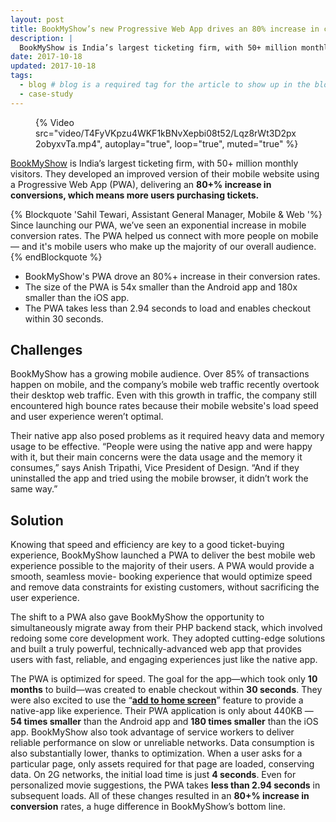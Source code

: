 ```yaml
---
layout: post
title: BookMyShow’s new Progressive Web App drives an 80% increase in conversions
description: |
  BookMyShow is India’s largest ticketing firm, with 50+ million monthly visitors. They developed an improved version of their mobile website using a Progressive Web App (PWA), optimizing speed and removing data constraints, which resulted in an 80+% increase in conversions.
date: 2017-10-18
updated: 2017-10-18
tags:
  - blog # blog is a required tag for the article to show up in the blog.
  - case-study
---
```


<figure>
{% Video src="video/T4FyVKpzu4WKF1kBNvXepbi08t52/Lqz8rWt3D2px2obyxvTa.mp4", autoplay="true", loop="true", muted="true" %}
</figure>

[BookMyShow](https://in.bookmyshow.com/) is India’s largest ticketing firm,
with 50+ million monthly visitors. They developed an improved version of their
mobile website using a Progressive Web App (PWA), delivering an **80+% increase
in conversions, which means more users purchasing tickets.**

{% Blockquote 'Sahil Tewari, Assistant General Manager, Mobile & Web '%}
Since launching our PWA, we’ve seen an exponential increase in mobile
conversion rates. The PWA helped us connect with more people on mobile — and
it's mobile users who make up the majority of our overall audience.
{% endBlockquote %}

- BookMyShow's PWA drove an 80%+ increase in their conversion rates.
- The size of the PWA is 54x smaller than the Android app and 180x smaller
  than the iOS app.
- The PWA takes less than 2.94 seconds to load and enables checkout within
  30 seconds.

## Challenges

BookMyShow has a growing mobile audience. Over 85% of transactions happen
on mobile, and the company’s mobile web traffic recently overtook their desktop
web traffic. Even with this growth in traffic, the company still encountered
high bounce rates because their mobile website's load speed and user experience
weren’t optimal.

Their native app also posed problems as it required heavy data and memory usage
to be effective. “People were using the native app and were happy with it, but
their main concerns were the data usage and the memory it consumes,” says Anish
Tripathi, Vice President of Design. “And if they uninstalled the app and tried
using the mobile browser, it didn’t work the same way.”

## Solution

Knowing that speed and efficiency are key to a good ticket-buying experience,
BookMyShow launched a PWA to deliver the best mobile web experience possible
to the majority of their users. A PWA would provide a smooth, seamless movie-
booking experience that would optimize speed and remove data constraints for
existing customers, without sacrificing the user experience.

The shift to a PWA also gave BookMyShow the opportunity to simultaneously
migrate away from their PHP backend stack, which involved redoing some core
development work. They adopted cutting-edge solutions and built a truly
powerful, technically-advanced web app that provides users with fast,
reliable, and engaging experiences just like the native app.

The PWA is optimized for speed. The goal for the app—which took only **10
months** to build—was created to enable checkout within **30 seconds**. They
were also excited to use the
“[**add to home screen**](/customize-install/)” feature
to provide a native-app like experience. Their PWA application is only about
440KB — **54 times smaller** than the Android app and **180 times smaller**
than the iOS app. BookMyShow also took advantage of service workers to deliver
reliable performance on slow or unreliable networks. Data consumption is also
substantially lower, thanks to optimization. When a user asks for a particular
page, only assets required for that page are loaded, conserving data. On 2G
networks, the initial load time is just **4 seconds**. Even for personalized
movie suggestions, the PWA takes **less than 2.94 seconds** in subsequent
loads. All of these changes resulted in an **80+% increase in conversion**
rates, a huge difference in BookMyShow’s bottom line.

